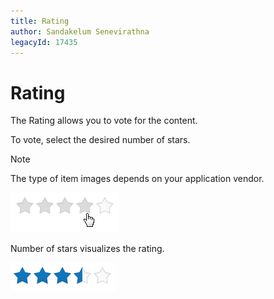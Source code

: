 ```yaml
---
title: Rating
author: Sandakelum Senevirathna
legacyId: 17435
---
```

# Rating
The Rating allows you to vote for the content.

To vote, select the desired number of stars.

> [!NOTE]
> The type of item images depends on your application vendor.

![Voting](../images/img24198.png)

Number of stars visualizes the rating.

![Rating Voting](../images/img24199.png)